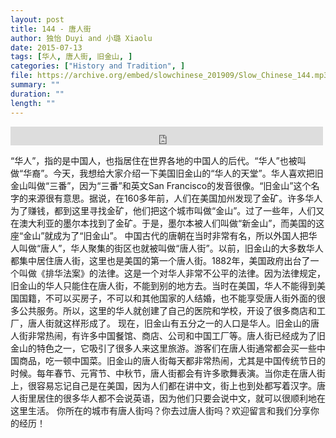 ```yaml
---
layout: post
title: 144 - 唐人街
author: 独怡 Duyi and 小璐 Xiaolu
date: 2015-07-13
tags: [华人, 唐人街, 旧金山, ]
categories: ["History and Tradition", ]
file: https://archive.org/embed/slowchinese_201909/Slow_Chinese_144.mp3
summary: ""
duration: ""
length: ""
---
```


<iframe src="https://archive.org/embed/slowchinese_201909/Slow_Chinese_144.mp3" width="500" height="30" frameborder="0" webkitallowfullscreen="true" mozallowfullscreen="true" allowfullscreen></iframe>

“华人”，指的是中国人，也指居住在世界各地的中国人的后代。“华人”也被叫做“华裔”。今天，我想给大家介绍一下美国旧金山的“华人的天堂”。华人喜欢把旧金山叫做“三番”，因为“三番”和英文San Francisco的发音很像。“旧金山”这个名字的来源很有意思。据说，在160多年前，人们在美国加州发现了金矿。许多华人为了赚钱，都到这里寻找金矿，他们把这个城市叫做“金山”。过了一些年，人们又在澳大利亚的墨尔本找到了金矿。于是，墨尔本被人们叫做“新金山”，而美国的这座“金山”就成为了“旧金山”。
中国古代的唐朝在当时非常有名，所以外国人把华人叫做“唐人”，华人聚集的街区也就被叫做“唐人街”。以前，旧金山的大多数华人都集中居住唐人街，这里也是美国的第一个唐人街。1882年，美国政府出台了一个叫做《排华法案》的法律。这是一个对华人非常不公平的法律。因为法律规定，旧金山的华人只能住在唐人街，不能到别的地方去。当时在美国，华人不能得到美国国籍，不可以买房子，不可以和其他国家的人结婚，也不能享受唐人街外面的很多公共服务。所以，这里的华人就创建了自己的医院和学校，开设了很多商店和工厂，唐人街就这样形成了。
现在，旧金山有五分之一的人口是华人。旧金山的唐人街非常热闹，有许多中国餐馆、商店、公司和中国工厂等。唐人街已经成为了旧金山的特色之一，它吸引了很多人来这里旅游。游客们在唐人街通常都会买一些中国商品，吃一顿中国菜。旧金山的唐人街每天都非常热闹，尤其是中国传统节日的时候。每年春节、元宵节、中秋节，唐人街都会有许多歌舞表演。当你走在唐人街上，很容易忘记自己是在美国，因为人们都在讲中文，街上也到处都写着汉字。唐人街里居住的很多华人都不会说英语，因为他们只要会说中文，就可以很顺利地在这里生活。
你所在的城市有唐人街吗？你去过唐人街吗？欢迎留言和我们分享你的经历！
